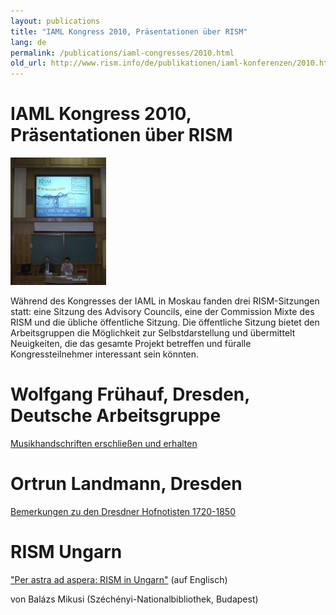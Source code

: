 ```yaml
---
layout: publications
title: "IAML Kongress 2010, Präsentationen über RISM"
lang: de
permalink: /publications/iaml-congresses/2010.html
old_url: http://www.rism.info/de/publikationen/iaml-konferenzen/2010.html
---
```


# IAML Kongress 2010, Präsentationen über RISM 

 ![](/images/news-old-website/csm_CIMG9833a_7258728a48.jpg "CIMG9833a")

Während des Kongresses der IAML in Moskau fanden drei RISM-Sitzungen statt: eine Sitzung des Advisory Councils, eine der Commission Mixte des RISM und die übliche öffentliche Sitzung. Die öffentliche Sitzung bietet den Arbeitsgruppen die Möglichkeit zur Selbstdarstellung und übermittelt Neuigkeiten, die das gesamte Projekt betreffen und füralle Kongressteilnehmer interessant sein könnten.

# Wolfgang Frühauf, Dresden, Deutsche Arbeitsgruppe

[Musikhandschriften erschließen und erhalten](/publications/iaml-congresses/2010/fruehauf.html)


# Ortrun Landmann, Dresden 

[Bemerkungen zu den Dresdner Hofnotisten 1720-1850](/publications/iaml-congresses/2010/landmann.html)


# RISM Ungarn

["Per astra ad aspera: RISM in Ungarn"](/publications/iaml-congresses/2010/mikusi.html) (auf Englisch)

von Balázs Mikusi (Széchényi-Nationalbibliothek, Budapest)